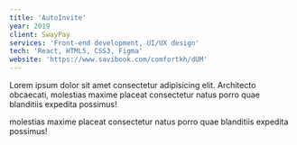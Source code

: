 ```yaml
---
title: 'AutoInvite'
year: 2019
client: SwayPay
services: 'Front-end development, UI/UX design'
tech: 'React, HTML5, CSS3, Figma'
website: 'https://www.savibook.com/comfortkh/dUM'
---
```

Lorem ipsum dolor sit amet consectetur adipisicing elit. Architecto obcaecati, molestias maxime placeat consectetur natus porro quae blanditiis expedita possimus!

molestias maxime placeat consectetur natus porro quae blanditiis expedita possimus!



